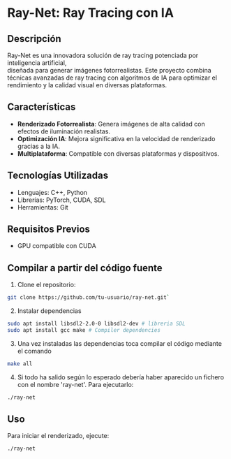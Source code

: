 
# Ray-Net: Ray Tracing con IA

## Descripción
Ray-Net es una innovadora solución de ray tracing potenciada por inteligencia artificial, \
diseñada para generar imágenes fotorrealistas. Este proyecto combina técnicas avanzadas de ray tracing con algoritmos de IA para optimizar el rendimiento y la calidad visual en diversas plataformas.

## Características
- **Renderizado Fotorrealista**: Genera imágenes de alta calidad con efectos de iluminación realistas.
- **Optimización IA**: Mejora significativa en la velocidad de renderizado gracias a la IA.
- **Multiplataforma**: Compatible con diversas plataformas y dispositivos.

## Tecnologías Utilizadas
- Lenguajes: C++, Python
- Librerías: PyTorch, CUDA, SDL
- Herramientas: Git

## Requisitos Previos
- GPU compatible con CUDA

## Compilar a partir del código fuente
1. Clone el repositorio:
```bash
git clone https://github.com/tu-usuario/ray-net.git`
```
2. Instalar dependencias
```bash
sudo apt install libsdl2-2.0-0 libsdl2-dev # libreria SDL
sudo apt install gcc make # Compiler dependencies
```
3. Una vez instaladas las dependencias toca compilar el código mediante el comando
```bash
make all
```
4. Si todo ha salido según lo esperado debería haber aparecido un fichero con el nombre 'ray-net'.
Para ejecutarlo:
```bash
./ray-net
```

## Uso
Para iniciar el renderizado, ejecute:
```bash
./ray-net
```

